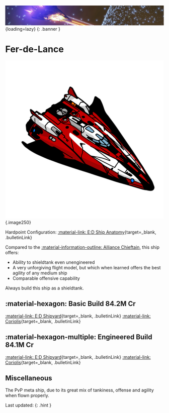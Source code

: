 ![Banner](../assets/banners/banner4.jpg){loading=lazy}
{: .banner }

# Fer-de-Lance
![Ship Image](../assets/icons/fer-de-lance.svg){.image250}

Hardpoint Configuration: [:material-link: E:D Ship Anatomy](https://siriuscorp.cc/edsa/?s=fer-de-lance){target=_blank, .bulletinLink}

Compared to the [:material-information-outline: Alliance Chieftain](./chieftain.md), this ship offers:

* Ability to shieldtank even unengineered
* A very unforgiving flight model, but which when learned offers the best agility of any medium ship
* Comparable offensive capability

Always build this ship as a shieldtank.

## :material-hexagon: Basic Build **84.2M Cr**

[:material-link: E:D Shipyard](https://edsy.org/#/L=HO00000H4C0SC0,HhR00Hf500Hf500FCg00FCg00,DBw00DBw00DBw00DBw00Cjw00CEg00,9p300AAA00AOE00AcI00AsO00B8g00BLA00BZY00,,7T4007go007go0020m0010i0010i00,PvE_0Combat_0_D_0Basic){target=_blank, .bulletinLink}
[:material-link: Coriolis](https://coriolis.io/outfit/fer_de_lance?code=A0pktfFalidpsff37o27271a1a040404040200B25d5dm32525.AwRj4yvI.CwBj4yvI..EweloBhAOEoUwIYHMA28QgIwV3fEQA%3D%3D&bn=PvE%20Combat%20-%20Basic){target=_blank, .bulletinLink}

## :material-hexagon-multiple: Engineered Build **84.1M Cr**

[:material-link: E:D Shipyard](https://edsy.org/#/L=HO00000H4C0SC0,HhRG0BI_W0Hf5G0BM_W0Hf5G0BM_W0FCgG09J_W0FCgG09M_W0,DBwG09L_W0DBwG09L_W0DBwG09L_W0DBwG05L_W0DBwG05L_W0CEgG02G_W0,9p3G05I_W0AAAG03K_W0AOEG05I_W0AcIG05J_W0AsO00B8gG03L_W0BLeG05G_W0BZY00,,7T4G09I_W07goG054_W07goG054_W020m0010iG05I_W010iG05I_W0,PvE_0combat_0_D_0Full_0Engi){target=_blank, .bulletinLink}
[:material-link: Coriolis](https://coriolis.io/outfit/fer_de_lance?code=A0pktfFalidpsif37o27271a1a040404040400B25d5dm32525.AwRj4yvI.CwBj4yvI.H4sIAAAAAAAAA42Sq0tDcRTHv3u69929e%2Bt8bjpYGKsWmygisuaq1WRQMCzMJkYRk2HBaDAajP4BFsFgMNodIurO8ZzL9mOCg%2FsLhy%2Bcz%2FmdJ2gKwCAk5udcTPzeDyS7CcBui3Lu4kC17wPYR2uG7IiJtL6ZrdcGkL8NCvkoH7Gf8gY6FGNVv5izc0LmehZQVLJyUBAyQNOGPB6RbrpsJyfki3g4RKsGOhETTRBz7MIGFlUtqVpWtaKKw7Q3wp10DWhs9plL27PiilDb%2FCTNIajpQu0ZIHyTlJrcdFEvUGwMCkyC4rRroIiYegvDYbqNlbQ6ToxBZ5OgJG0Y6EoXdB2WYensbVXFh6gsSBWnPJOWZzJN639ISwtzmkdDaP45JZDtBXJIJzqQSwJOM8MFld9kgpyhHRO%2Fr%2FF6KraWU3VPJUtb6pfTga%2F7LkfX%2FGR2v65pfKX3wXJfXqAC1U2mS238SWRqoSzpVDmauKqKi55Jxr%2FvFxpdtTJZAwAA.EweloBhAOEoUwIYHMA28QgIwV3fEQA%3D%3D&bn=PvE%20Combat%20-%20Full%20Engi){target=_blank, .bulletinLink}

## Miscellaneous

The PvP meta ship, due to its great mix of tankiness, offense and agility when flown properly.

Last updated: 
{: .hint }
